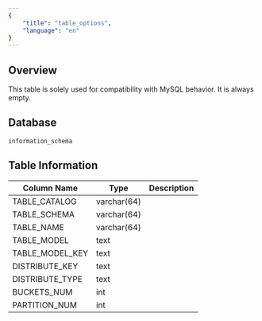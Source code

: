```yaml
---
{
    "title": "table_options",
    "language": "en"
}
---
```


## Overview

This table is solely used for compatibility with MySQL behavior. It is always empty.

## Database


`information_schema`


## Table Information

| Column Name     | Type        | Description |
| --------------- | ----------- | ----------- |
| TABLE_CATALOG   | varchar(64) |             |
| TABLE_SCHEMA    | varchar(64) |             |
| TABLE_NAME      | varchar(64) |             |
| TABLE_MODEL     | text        |             |
| TABLE_MODEL_KEY | text        |             |
| DISTRIBUTE_KEY  | text        |             |
| DISTRIBUTE_TYPE | text        |             |
| BUCKETS_NUM     | int         |             |
| PARTITION_NUM   | int         |             |